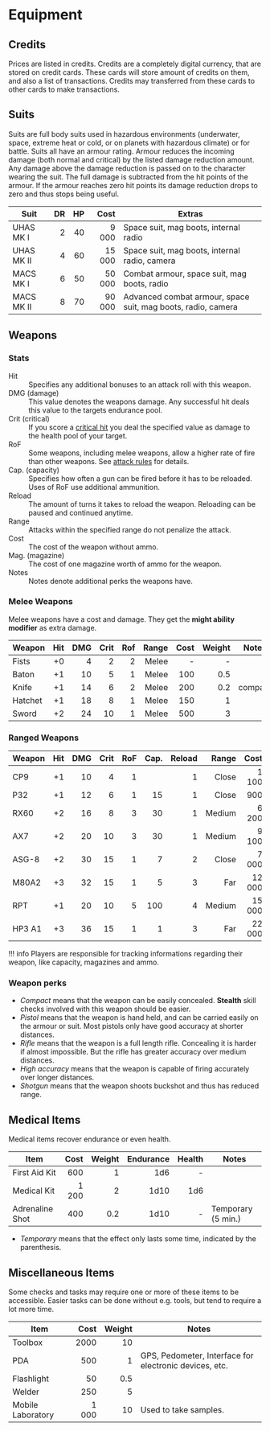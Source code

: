 # Equipment

## Credits

Prices are listed in credits. Credits are a completely digital currency,
that are stored on credit cards. These cards will store amount of credits
on them, and also a list of transactions. Credits may transferred from
these cards to other cards to make transactions.

## Suits

Suits are full body suits used in hazardous environments (underwater, space,
extreme heat or cold, or on planets with hazardous climate) or for battle.
Suits all have an armour rating. Armour reduces the incoming damage (both
normal and critical) by the listed damage reduction amount. Any damage above
the damage reduction is passed on to the character wearing the suit. The
full damage is subtracted from the hit points of the armour. If the armour
reaches zero hit points its damage reduction drops to zero and thus stops
being useful.

| Suit       |   DR |   HP |   Cost | Extras                                                       |
|------------|-----:|-----:|-------:|--------------------------------------------------------------|
| UHAS MK I  |    2 |   40 |  9 000 | Space suit, mag boots, internal radio                        |
| UHAS MK II |    4 |   60 | 15 000 | Space suit, mag boots, internal radio, camera                |
| MACS MK I  |    6 |   50 | 50 000 | Combat armour, space suit, mag boots, radio                  |
| MACS MK II |    8 |   70 | 90 000 | Advanced combat armour, space suit, mag boots, radio, camera |

## Weapons

### Stats

<dl>
  <dt>Hit</dt>
  <dd>Specifies any additional bonuses to an attack roll with this weapon.</dd>

  <dt>DMG (damage)</dt>
  <dd>This value denotes the weapons damage. Any successful hit deals this value
  to the targets endurance pool.</dd>

  <dt>Crit (critical)</dt>
  <dd>If you score a <a href="/#critical-hit">critical hit</a> you deal the
  specified value as damage to the health pool of your target.</dd>

  <dt>RoF</dt>
  <dd>Some weapons, including melee weapons, allow a higher rate of fire than
  other weapons. See <a href="/#attack">attack rules</a> for details.</dd>

  <dt>Cap. (capacity)</dt>
  <dd>Specifies how often a gun can be fired before it has to be reloaded. Uses
  of RoF use additional ammunition.</dd>

  <dt>Reload</dt>
  <dd>The amount of turns it takes to reload the weapon. Reloading can be paused
  and continued anytime.</dd>

  <dt>Range</dt>
  <dd>Attacks within the specified range do not penalize the attack.</dd>
  
  <dt>Cost</dt>
  <dd>The cost of the weapon without ammo.</dd>

  <dt>Mag. (magazine)</dt>
  <dd>The cost of one magazine worth of ammo for the weapon.</dd>

  <dt>Notes</dt>
  <dd>Notes denote additional perks the weapons have.</dd>

</dl>

### Melee Weapons

Melee weapons have a cost and damage. They get the **might ability modifier** as extra damage.

| Weapon  |  Hit |  DMG | Crit |  Rof | Range | Cost | Weight | Notes   |
|---------|-----:|-----:|-----:|-----:|------:|-----:|-------:|---------|
| Fists   |   +0 |    4 |    2 |    2 | Melee |    - |      - |         |
| Baton   |   +1 |   10 |    5 |    1 | Melee |  100 |    0.5 |         |
| Knife   |   +1 |   14 |    6 |    2 | Melee |  200 |    0.2 | compact |
| Hatchet |   +1 |   18 |    8 |    1 | Melee |  150 |      1 |         |
| Sword   |   +2 |   24 |   10 |    1 | Melee |  500 |      3 |         |

### Ranged Weapons

| Weapon |  Hit |  DMG | Crit |  RoF | Cap. | Reload |  Range |   Cost |  Mag. | Weight | Notes           |
|--------|-----:|-----:|-----:|-----:|-----:|-------:|-------:|-------:|------:|-------:|-----------------|
| CP9    |   +1 |   10 |    4 |    1 |      |      1 |  Close |  1 100 |    20 |      1 | compact, pistol |
| P32    |   +1 |   12 |    6 |    1 |   15 |      1 |  Close |    900 |    30 |    0.8 | Pistol          |
| RX60   |   +2 |   16 |    8 |    3 |   30 |      1 | Medium |  6 200 |   150 |      2 |                 |
| AX7    |   +2 |   20 |   10 |    3 |   30 |      1 | Medium |  9 100 |   400 |      3 |                 |
| ASG-8  |   +2 |   30 |   15 |    1 |    7 |      2 |  Close |  7 000 |    50 |    3.5 | shotgun         |
| M80A2  |   +3 |   32 |   15 |    1 |    5 |      3 |    Far | 12 000 |   600 |      4 | high accuracy   |
| RPT    |   +1 |   20 |   10 |    5 |  100 |      4 | Medium | 15 000 |   500 |      7 |                 |
| HP3 A1 |   +3 |   36 |   15 |    1 |    1 |      3 |    Far | 22 000 | 1 000 |      6 | high accuracy   |

!!! info
    Players are responsible for tracking informations regarding their weapon,
    like capacity, magazines and ammo.

### Weapon perks

* *Compact* means that the weapon can be easily concealed. **Stealth**
  skill checks involved with this weapon should be easier.
* *Pistol* means that the weapon is hand held, and can be carried easily
  on the armour or suit. Most pistols only have good accuracy at shorter
  distances.
* *Rifle* means that the weapon is a full length rifle. Concealing it is
  harder if almost impossible. But the rifle has greater accuracy over
  medium distances.
* *High accuracy* means that the weapon is capable of firing accurately
  over longer distances.
* *Shotgun* means that the weapon shoots buckshot and thus has reduced
  range.

## Medical Items

Medical items recover endurance or even health.

| Item            |  Cost | Weight | Endurance | Health | Notes              |
|-----------------|------:|-------:|----------:|-------:|--------------------|
| First Aid Kit   |   600 |      1 |       1d6 |      - |                    |
| Medical Kit     | 1 200 |      2 |      1d10 |    1d6 |                    |
| Adrenaline Shot |   400 |    0.2 |      1d10 |      - | Temporary (5 min.) |

* *Temporary* means that the effect only lasts some time, indicated by the
  parenthesis.

## Miscellaneous Items

Some checks and tasks may require one or more of these items to be accessible.
Easier tasks can be done without e.g. tools, but tend to require a lot more
time.

| Item              |  Cost | Weight | Notes                                                  |
|-------------------|------:|-------:|--------------------------------------------------------|
| Toolbox           |  2000 |     10 |                                                        |
| PDA               |   500 |      1 | GPS, Pedometer, Interface for electronic devices, etc. |
| Flashlight        |    50 |    0.5 |                                                        |
| Welder            |   250 |      5 |                                                        |
| Mobile Laboratory | 1 000 |     10 | Used to take samples.                                  |
